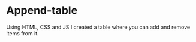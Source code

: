 # Append-table

Using HTML, CSS and JS I created a table where you can add and remove items from it.
